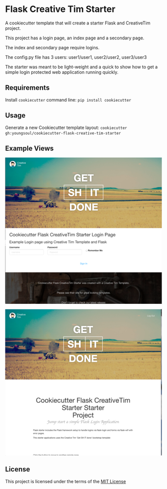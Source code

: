 Flask Creative Tim Starter
==========================

A cookiecutter template that will create a starter Flask and CreativeTim project.

This project has a login page, an index page and a secondary page.

The index and secondary page require logins.

The config.py file has 3 users: user1/user1, user2/user2, user3/user3

The starter was meant to be light-weight and a quick to show how to get a simple login protected web application running quickly.


Requirements
------------
Install `cookiecutter` command line: `pip install cookiecutter`    

Usage
-----
Generate a new Cookiecutter template layout: `cookiecutter gh:youngsoul/cookiecutter-flask-creative-tim-starter`    

Example Views
-------------

![LoginPage](images/login-page.png)

![IndexPage](images/index-page.png)


License
-------
This project is licensed under the terms of the [MIT License](/LICENSE)
